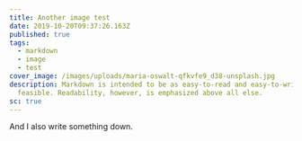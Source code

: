 ```yaml
---
title: Another image test
date: 2019-10-20T09:37:26.163Z
published: true
tags:
  - markdown
  - image
  - test
cover_image: /images/uploads/maria-oswalt-qfkvfe9_d38-unsplash.jpg
description: Markdown is intended to be as easy-to-read and easy-to-write as is
  feasible. Readability, however, is emphasized above all else.
sc: true
---
```

And I also write something down.
